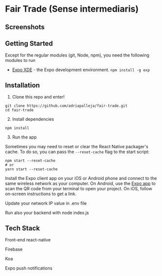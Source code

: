 # Fair Trade (Sense intermediaris)

## Screenshots

## Getting Started

Except for the regular modules (git, Node, npm), you need the following modules to run 

* [Expo XDE](https://www.expo.io) - the Expo development environment.
  ```npm install -g exp```

## Installation

1. Clone this repo and enter!

```
git clone https://github.com/adriapalleja/fair-trade.git
cd fair-trade
```

2. Install dependencies

```
npm install

```

3. Run the app

Sometimes you may need to reset or clear the React Native packager's cache. To do so, you can pass the `--reset-cache` flag to the start script:

```
npm start --reset-cache
# or
yarn start --reset-cache
```

Install the Expo client app on your iOS or Android phone and connect to the same wireless network as your computer. On Android, use the [Expo app](https://expo.io) to scan the QR code from your terminal to open your project. On iOS, follow on-screen instructions to get a link.

Update your network IP value in .env file

Run also your backend with node index.js


## Tech Stack

Front-end react-native

Firebase

Koa

Expo push notifications

